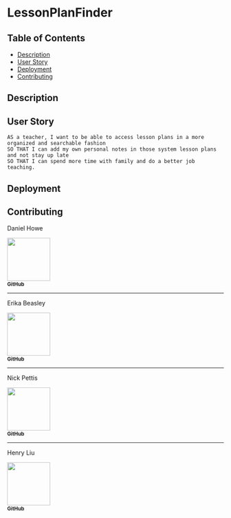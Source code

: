 # LessonPlanFinder


## Table of Contents
- [Description](#description)
- [User Story](#user-story)
- [Deployment](#deployment)
- [Contributing](#contributing)

## Description

## User Story
```
AS a teacher, I want to be able to access lesson plans in a more organized and searchable fashion
SO THAT I can add my own personal notes in those system lesson plans and not stay up late
SO THAT I can spend more time with family and do a better job teaching.
```

## Deployment



## Contributing

Daniel Howe

[<img src="https://avatars2.githubusercontent.com/u/64825652?s=460&v=4" width="100px;"/><br /><sub><b>GitHub</b></sub>](https://github.com/easyacres)<br />

-----

Erika Beasley

[<img src="https://avatars0.githubusercontent.com/u/65298769?s=400&v=4" width="100px;"/><br /><sub><b>GitHub</b></sub>](https://github.com/erikabeasley)<br />

-----

Nick Pettis

[<img src="https://avatars3.githubusercontent.com/u/65740432?s=400&u=cbc4dfe00d36a694ef79deeab5d06aa877035a70&v=4" width="100px;"/><br /><sub><b>GitHub</b></sub>](https://github.com/pettisnick)<br />

-----

Henry Liu

[<img src="https://avatars1.githubusercontent.com/u/65514938?s=460&u=6aed757ff7dc46aa6f1ef504d6cce7d40f261db0&v=4" width="100px;"/><br /><sub><b>GitHub</b></sub>](https://github.com/hl748)<br />
